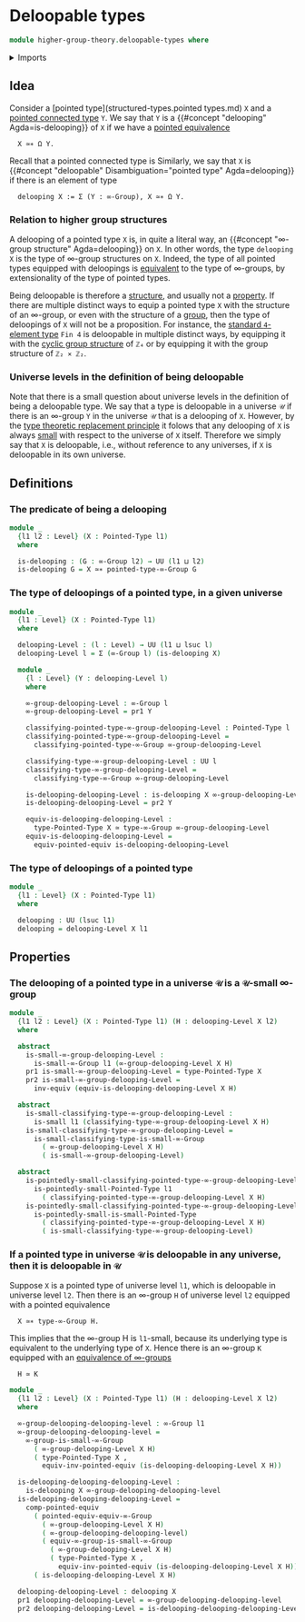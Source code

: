 # Deloopable types

```agda
module higher-group-theory.deloopable-types where
```

<details><summary>Imports</summary>

```agda
open import foundation.dependent-pair-types
open import foundation.equivalences
open import foundation.small-types
open import foundation.universe-levels

open import higher-group-theory.equivalences-higher-groups
open import higher-group-theory.higher-groups
open import higher-group-theory.small-higher-groups

open import structured-types.pointed-equivalences
open import structured-types.pointed-types
open import structured-types.small-pointed-types
```

</details>

## Idea

Consider a [pointed type](structured-types.pointed types.md) `X` and a [pointed connected type](higher-group-theory.higher-groups.md) `Y`. We say that `Y` is a {{#concept "delooping" Agda=is-delooping}} of `X` if we have a [pointed equivalence](structured-types.pointed-equivalences.md)

```text
  X ≃∗ Ω Y.
```

Recall that a pointed connected type is
Similarly, we say that `X` is {{#concept "deloopable" Disambiguation="pointed type" Agda=delooping}} if there is an element of type

```text
  delooping X := Σ (Y : ∞-Group), X ≃∗ Ω Y.
```

### Relation to higher group structures

A delooping of a pointed type `X` is, in quite a literal way, an {{#concept "∞-group structure" Agda=delooping}} on `X`. In other words, the type `delooping X` is the type of ∞-group structures on `X`. Indeed, the type of all pointed types equipped with deloopings is [equivalent](foundation-core.equivalences.md) to the type of ∞-groups, by extensionality of the type of pointed types.

Being deloopable is therefore a [structure](foundation.structure.md), and usually not a [property](foundation-core.propositions.md). If there are multiple distinct ways to equip a pointed type `X` with the structure of an ∞-group, or even with the structure of a [group](group-theory.groups.md), then the type of deloopings of `X` will not be a proposition. For instance, the [standard `4`-element type](univalent-combinatorics.standard-finite-types.md) `Fin 4` is deloopable in multiple distinct ways, by equipping it with the [cyclic group structure](group-theory.cyclic-groups.md) of `ℤ₄` or by equipping it with the group structure of `ℤ₂ × ℤ₂`.

### Universe levels in the definition of being deloopable

Note that there is a small question about universe levels in the definition of being a deloopable type. We say that a type is deloopable in a universe `𝒰` if there is an ∞-group `Y` in the universe `𝒰` that is a delooping of `X`. However, by the [type theoretic replacement principle](foundation.replacement.md) it folows that any delooping of `X` is always [small](foundation.small-types.md) with respect to the universe of `X` itself. Therefore we simply say that `X` is deloopable, i.e., without reference to any universes, if `X` is deloopable in its own universe.

## Definitions

### The predicate of being a delooping

```agda
module _
  {l1 l2 : Level} (X : Pointed-Type l1)
  where

  is-delooping : (G : ∞-Group l2) → UU (l1 ⊔ l2)
  is-delooping G = X ≃∗ pointed-type-∞-Group G
```

### The type of deloopings of a pointed type, in a given universe

```agda
module _
  {l1 : Level} (X : Pointed-Type l1)
  where

  delooping-Level : (l : Level) → UU (l1 ⊔ lsuc l)
  delooping-Level l = Σ (∞-Group l) (is-delooping X)

  module _
    {l : Level} (Y : delooping-Level l)
    where

    ∞-group-delooping-Level : ∞-Group l
    ∞-group-delooping-Level = pr1 Y

    classifying-pointed-type-∞-group-delooping-Level : Pointed-Type l
    classifying-pointed-type-∞-group-delooping-Level =
      classifying-pointed-type-∞-Group ∞-group-delooping-Level

    classifying-type-∞-group-delooping-Level : UU l
    classifying-type-∞-group-delooping-Level =
      classifying-type-∞-Group ∞-group-delooping-Level

    is-delooping-delooping-Level : is-delooping X ∞-group-delooping-Level
    is-delooping-delooping-Level = pr2 Y

    equiv-is-delooping-delooping-Level :
      type-Pointed-Type X ≃ type-∞-Group ∞-group-delooping-Level
    equiv-is-delooping-delooping-Level =
      equiv-pointed-equiv is-delooping-delooping-Level
```

### The type of deloopings of a pointed type

```agda
module _
  {l1 : Level} (X : Pointed-Type l1)
  where

  delooping : UU (lsuc l1)
  delooping = delooping-Level X l1
```

## Properties

### The delooping of a pointed type in a universe `𝒰` is a `𝒰`-small ∞-group

```agda
module _
  {l1 l2 : Level} (X : Pointed-Type l1) (H : delooping-Level X l2)
  where

  abstract
    is-small-∞-group-delooping-Level :
      is-small-∞-Group l1 (∞-group-delooping-Level X H)
    pr1 is-small-∞-group-delooping-Level = type-Pointed-Type X
    pr2 is-small-∞-group-delooping-Level =
      inv-equiv (equiv-is-delooping-delooping-Level X H)

  abstract
    is-small-classifying-type-∞-group-delooping-Level :
      is-small l1 (classifying-type-∞-group-delooping-Level X H)
    is-small-classifying-type-∞-group-delooping-Level =
      is-small-classifying-type-is-small-∞-Group
        ( ∞-group-delooping-Level X H)
        ( is-small-∞-group-delooping-Level)

  abstract
    is-pointedly-small-classifying-pointed-type-∞-group-delooping-Level :
      is-pointedly-small-Pointed-Type l1
        ( classifying-pointed-type-∞-group-delooping-Level X H)
    is-pointedly-small-classifying-pointed-type-∞-group-delooping-Level =
      is-pointedly-small-is-small-Pointed-Type
        ( classifying-pointed-type-∞-group-delooping-Level X H)
        ( is-small-classifying-type-∞-group-delooping-Level)
```

### If a pointed type in universe `𝒰` is deloopable in any universe, then it is deloopable in `𝒰`

Suppose `X` is a pointed type of universe level `l1`, which is deloopable in universe level `l2`. Then there is an ∞-group `H` of universe level `l2` equipped with a pointed equivalence

```text
  X ≃∗ type-∞-Group H.
```

This implies that the ∞-group H is `l1`-small, because its underlying type is equivalent to the underlying type of `X`. Hence there is an ∞-group `K` equipped with an [equivalence of ∞-groups](higher-group-theory.equivalences-higher-groups.md)

```text
  H ≃ K
```

```agda
module _
  {l1 l2 : Level} (X : Pointed-Type l1) (H : delooping-Level X l2)
  where

  ∞-group-delooping-delooping-level : ∞-Group l1
  ∞-group-delooping-delooping-level =
    ∞-group-is-small-∞-Group
      ( ∞-group-delooping-Level X H)
      ( type-Pointed-Type X ,
        equiv-inv-pointed-equiv (is-delooping-delooping-Level X H))

  is-delooping-delooping-delooping-Level :
    is-delooping X ∞-group-delooping-delooping-level
  is-delooping-delooping-delooping-Level =
    comp-pointed-equiv
      ( pointed-equiv-equiv-∞-Group
        ( ∞-group-delooping-Level X H)
        ( ∞-group-delooping-delooping-level)
        ( equiv-∞-group-is-small-∞-Group
          ( ∞-group-delooping-Level X H)
          ( type-Pointed-Type X ,
            equiv-inv-pointed-equiv (is-delooping-delooping-Level X H))))
      ( is-delooping-delooping-Level X H)

  delooping-delooping-Level : delooping X
  pr1 delooping-delooping-Level = ∞-group-delooping-delooping-level
  pr2 delooping-delooping-Level = is-delooping-delooping-delooping-Level
```

